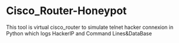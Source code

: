 # Cisco_Router-Honeypot
This tool is virtual cisco_router to simulate telnet hacker connexion in Python which logs HackerIP and Command Lines&DataBase
